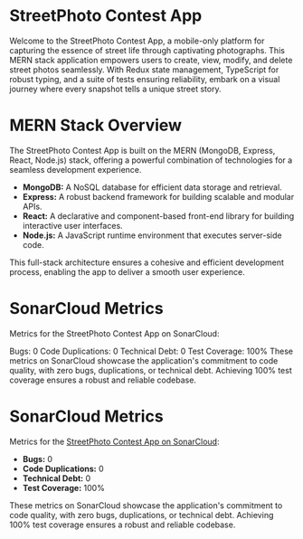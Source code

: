 # StreetPhoto Contest App

Welcome to the StreetPhoto Contest App, a mobile-only platform for capturing the essence of street life through captivating photographs. This MERN stack application empowers users to create, view, modify, and delete street photos seamlessly. With Redux state management, TypeScript for robust typing, and a suite of tests ensuring reliability, embark on a visual journey where every snapshot tells a unique street story.

# MERN Stack Overview

The StreetPhoto Contest App is built on the MERN (MongoDB, Express, React, Node.js) stack, offering a powerful combination of technologies for a seamless development experience.

- **MongoDB:** A NoSQL database for efficient data storage and retrieval.
- **Express:** A robust backend framework for building scalable and modular APIs.
- **React:** A declarative and component-based front-end library for building interactive user interfaces.
- **Node.js:** A JavaScript runtime environment that executes server-side code.

This full-stack architecture ensures a cohesive and efficient development process, enabling the app to deliver a smooth user experience.

# SonarCloud Metrics

Metrics for the StreetPhoto Contest App on SonarCloud:

Bugs: 0
Code Duplications: 0
Technical Debt: 0
Test Coverage: 100%
These metrics on SonarCloud showcase the application's commitment to code quality, with zero bugs, duplications, or technical debt. Achieving 100% test coverage ensures a robust and reliable codebase.

# SonarCloud Metrics

Metrics for the [StreetPhoto Contest App on SonarCloud](https://sonarcloud.io/summary/overall?id=isdi-coders-2023_Mela-Maluenda-Final-Project-back-202309-bcn):

- **Bugs:** 0
- **Code Duplications:** 0
- **Technical Debt:** 0
- **Test Coverage:** 100%

These metrics on SonarCloud showcase the application's commitment to code quality, with zero bugs, duplications, or technical debt. Achieving 100% test coverage ensures a robust and reliable codebase.
